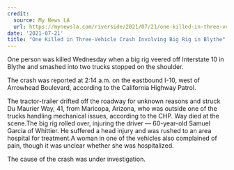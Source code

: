 ```yaml
---
credit:
  source: My News LA
  url: https://mynewsla.com/riverside/2021/07/21/one-killed-in-three-vehicle-crash-involving-big-rig-in-blythe-2/
date: '2021-07-21'
title: "One Killed in Three-Vehicle Crash Involving Big Rig in Blythe"
---
```

One person was killed Wednesday when a big rig veered off Interstate 10 in Blythe and smashed into two trucks stopped on the shoulder.

The crash was reported at 2:14 a.m. on the eastbound I-10, west of Arrowhead Boulevard, according to the California Highway Patrol.

The tractor-trailer drifted off the roadway for unknown reasons and struck Du Maurier Way, 41, from Maricopa, Arizona, who was outside one of the trucks handling mechanical issues, according to the CHP. Way died at the scene.The big rig rolled over, injuring the driver — 60-year-old Samuel Garcia of Whittier. He suffered a head injury and was rushed to an area hospital for treatment.A woman in one of the vehicles also complained of pain, though it was unclear whether she was hospitalized.

The cause of the crash was under investigation.
